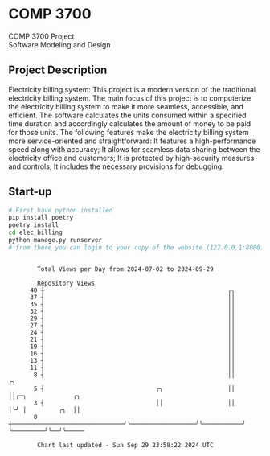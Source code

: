 # COMP 3700
COMP 3700 Project  
Software Modeling and Design
## Project Description
Electricity billing system: This project is a modern version of the traditional electricity billing system. The main focus of this project is to computerize the electricity billing system to make it more seamless, accessible, and efficient. The software calculates the units consumed within a specified time duration and accordingly calculates the amount of money to be paid for those units. The following features make the electricity billing system more service-oriented and straightforward: It features a high-performance speed along with accuracy; It allows for seamless data sharing between the electricity office and customers; It is protected by high-security measures and controls; It includes the necessary provisions for debugging.

## Start-up
```bash
# First have python installed
pip install poetry
poetry install
cd elec_billing
python manage.py runserver
# from there you can login to your copy of the website (127.0.0.1:8000), default creds are admin/admin
```

```

        Total Views per Day from 2024-07-02 to 2024-09-29

        Repository Views
      40 ┼                                                   ╭╮
      37 ┤                                                   ││
      35 ┤                                                   ││
      32 ┤                                                   ││
      29 ┤                                                   ││
      27 ┤                                                   ││
      24 ┤                                                   ││
      21 ┤                                                   ││
      19 ┤                                                   ││
      16 ┤                                                   ││
      13 ┤                                                   ││
      11 ┤                                                   ││
       8 ┤                                                   ││           ╭╮
       5 ┤                               ╭╮                  ││           ││╭─╮             ╭╮
       3 ┤                               ││                  ││           │╰╯ │         ╭╮  ││
       0 ┼───────────────────────────────╯╰──────────────────╯╰───────────╯   ╰─────────╯╰──╯╰─────

        Chart last updated - Sun Sep 29 23:58:22 2024 UTC
        
```
